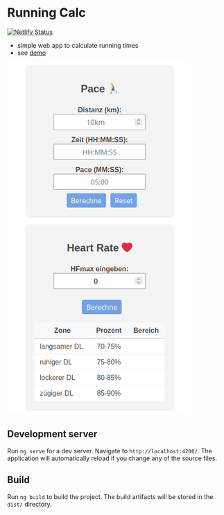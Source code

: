 # Running Calc

[![Netlify Status](https://api.netlify.com/api/v1/badges/cd9106e2-10c3-422a-aa7e-f4a4baf6d619/deploy-status)](https://app.netlify.com/sites/running-cal/deploys)

* simple web app to calculate running times
* see [demo](https://running-cal.netlify.app/)

<p align="center">

![example](pics/screenshot.png)

</p>

## Development server

Run `ng serve` for a dev server. Navigate to `http://localhost:4200/`. The application will automatically reload if you change any of the source files.

## Build

Run `ng build` to build the project. The build artifacts will be stored in the `dist/` directory.